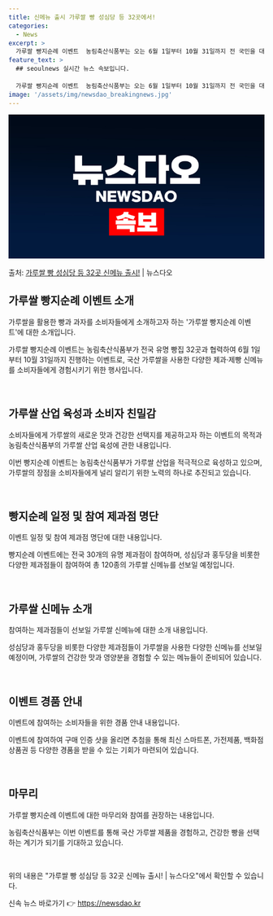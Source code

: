 ```yaml
---
title: 신메뉴 출시 가루쌀 빵 성심당 등 32곳에서!
categories:
  - News
excerpt: >
  가루쌀 빵지순례 이벤트  농림축산식품부는 오는 6월 1일부터 10월 31일까지 전 국민을 대상으로 하는 가루…
feature_text: >
  ## seoulnews 실시간 뉴스 속보입니다.

  가루쌀 빵지순례 이벤트  농림축산식품부는 오는 6월 1일부터 10월 31일까지 전 국민을 대상으로 하는 가루…
image: '/assets/img/newsdao_breakingnews.jpg'
---
```


![뉴스다오 속보](/assets/img/newsdao_breakingnews.jpg)

<p>출처: <a href="https://newsdao.kr/3990" rel="dofollow">가루쌀 빵 성심당 등 32곳 신메뉴 출시!</a> | 뉴스다오</p>

<h2 data-ke-size="size26">가루쌀 빵지순례 이벤트 소개</h2>
가루쌀을 활용한 빵과 과자를 소비자들에게 소개하고자 하는 '가루쌀 빵지순례 이벤트'에 대한 소개입니다.

가루쌀 빵지순례 이벤트는 농림축산식품부가 전국 유명 빵집 32곳과 협력하여 6월 1일부터 10월 31일까지 진행하는 이벤트로, 국산 가루쌀을 사용한 다양한 제과·제빵 신메뉴를 소비자들에게 경험시키기 위한 행사입니다.

<p data-ke-size="size16">&nbsp;</p>

<h2 data-ke-size="size24">가루쌀 산업 육성과 소비자 친밀감</h2>
소비자들에게 가루쌀의 새로운 맛과 건강한 선택지를 제공하고자 하는 이벤트의 목적과 농림축산식품부의 가루쌀 산업 육성에 관한 내용입니다.

이번 빵지순례 이벤트는 농림축산식품부가 가루쌀 산업을 적극적으로 육성하고 있으며, 가루쌀의 장점을 소비자들에게 널리 알리기 위한 노력의 하나로 추진되고 있습니다.

<p data-ke-size="size16">&nbsp;</p>

<h2 data-ke-size="size24">빵지순례 일정 및 참여 제과점 명단</h2>
이벤트 일정 및 참여 제과점 명단에 대한 내용입니다.

빵지순례 이벤트에는 전국 30개의 유명 제과점이 참여하며, 성심당과 홍두당을 비롯한 다양한 제과점들이 참여하여 총 120종의 가루쌀 신메뉴를 선보일 예정입니다.

<p data-ke-size="size16">&nbsp;</p>

<h2 data-ke-size="size24">가루쌀 신메뉴 소개</h2>
참여하는 제과점들이 선보일 가루쌀 신메뉴에 대한 소개 내용입니다.

성심당과 홍두당을 비롯한 다양한 제과점들이 가루쌀을 사용한 다양한 신메뉴를 선보일 예정이며, 가루쌀의 건강한 맛과 영양분을 경험할 수 있는 메뉴들이 준비되어 있습니다.

<p data-ke-size="size16">&nbsp;</p>

<h2 data-ke-size="size24">이벤트 경품 안내</h2>
이벤트에 참여하는 소비자들을 위한 경품 안내 내용입니다.

이벤트에 참여하여 구매 인증 샷을 올리면 추첨을 통해 최신 스마트폰, 가전제품, 백화점 상품권 등 다양한 경품을 받을 수 있는 기회가 마련되어 있습니다.

<p data-ke-size="size16">&nbsp;</p>

<h2 data-ke-size="size24">마무리</h2>
가루쌀 빵지순례 이벤트에 대한 마무리와 참여를 권장하는 내용입니다.

농림축산식품부는 이번 이벤트를 통해 국산 가루쌀 제품을 경험하고, 건강한 빵을 선택하는 계기가 되기를 기대하고 있습니다.

<p data-ke-size="size16">&nbsp;</p>

위의 내용은 "가루쌀 빵 성심당 등 32곳 신메뉴 출시! | 뉴스다오"에서 확인할 수 있습니다. 

신속 뉴스 바로가기 👉 <a href="https://newsdao.kr" rel="dofollow">https://newsdao.kr</a>


